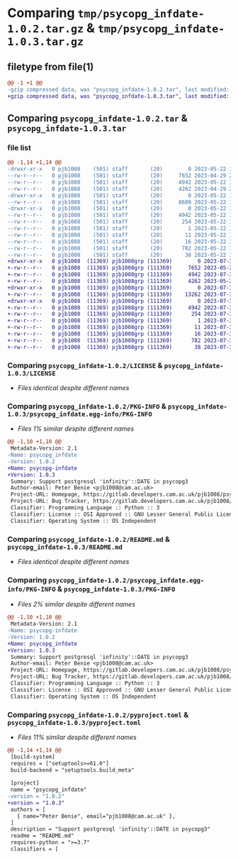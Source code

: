 # Comparing `tmp/psycopg_infdate-1.0.2.tar.gz` & `tmp/psycopg_infdate-1.0.3.tar.gz`

## filetype from file(1)

```diff
@@ -1 +1 @@
-gzip compressed data, was "psycopg_infdate-1.0.2.tar", last modified: Mon May 22 17:59:50 2023, max compression
+gzip compressed data, was "psycopg_infdate-1.0.3.tar", last modified: Sun Jul 30 22:37:29 2023, max compression
```

## Comparing `psycopg_infdate-1.0.2.tar` & `psycopg_infdate-1.0.3.tar`

### file list

```diff
@@ -1,14 +1,14 @@
-drwxr-xr-x   0 pjb1008    (501) staff       (20)        0 2023-05-22 17:59:50.142082 psycopg_infdate-1.0.2/
--rw-r--r--   0 pjb1008    (501) staff       (20)     7652 2023-04-29 22:38:10.000000 psycopg_infdate-1.0.2/LICENSE
--rw-r--r--   0 pjb1008    (501) staff       (20)     4942 2023-05-22 17:59:50.141969 psycopg_infdate-1.0.2/PKG-INFO
--rw-r--r--   0 pjb1008    (501) staff       (20)     4262 2023-04-29 22:03:05.000000 psycopg_infdate-1.0.2/README.md
-drwxr-xr-x   0 pjb1008    (501) staff       (20)        0 2023-05-22 17:59:50.140870 psycopg_infdate-1.0.2/psycopg_infdate/
--rw-r--r--   0 pjb1008    (501) staff       (20)     8689 2023-05-22 17:54:06.000000 psycopg_infdate-1.0.2/psycopg_infdate/__init__.py
-drwxr-xr-x   0 pjb1008    (501) staff       (20)        0 2023-05-22 17:59:50.141827 psycopg_infdate-1.0.2/psycopg_infdate.egg-info/
--rw-r--r--   0 pjb1008    (501) staff       (20)     4942 2023-05-22 17:59:50.000000 psycopg_infdate-1.0.2/psycopg_infdate.egg-info/PKG-INFO
--rw-r--r--   0 pjb1008    (501) staff       (20)      254 2023-05-22 17:59:50.000000 psycopg_infdate-1.0.2/psycopg_infdate.egg-info/SOURCES.txt
--rw-r--r--   0 pjb1008    (501) staff       (20)        1 2023-05-22 17:59:50.000000 psycopg_infdate-1.0.2/psycopg_infdate.egg-info/dependency_links.txt
--rw-r--r--   0 pjb1008    (501) staff       (20)       11 2023-05-22 17:59:50.000000 psycopg_infdate-1.0.2/psycopg_infdate.egg-info/requires.txt
--rw-r--r--   0 pjb1008    (501) staff       (20)       16 2023-05-22 17:59:50.000000 psycopg_infdate-1.0.2/psycopg_infdate.egg-info/top_level.txt
--rw-r--r--   0 pjb1008    (501) staff       (20)      782 2023-05-22 17:59:25.000000 psycopg_infdate-1.0.2/pyproject.toml
--rw-r--r--   0 pjb1008    (501) staff       (20)       38 2023-05-22 17:59:50.142117 psycopg_infdate-1.0.2/setup.cfg
+drwxr-xr-x   0 pjb1008  (11369) pjb1008grp (111369)        0 2023-07-30 22:37:29.283953 psycopg_infdate-1.0.3/
+-rw-r--r--   0 pjb1008  (11369) pjb1008grp (111369)     7652 2023-05-22 10:48:43.000000 psycopg_infdate-1.0.3/LICENSE
+-rw-r--r--   0 pjb1008  (11369) pjb1008grp (111369)     4942 2023-07-30 22:37:29.283953 psycopg_infdate-1.0.3/PKG-INFO
+-rw-r--r--   0 pjb1008  (11369) pjb1008grp (111369)     4262 2023-05-22 10:48:43.000000 psycopg_infdate-1.0.3/README.md
+drwxr-xr-x   0 pjb1008  (11369) pjb1008grp (111369)        0 2023-07-30 22:37:29.283953 psycopg_infdate-1.0.3/psycopg_infdate/
+-rw-r--r--   0 pjb1008  (11369) pjb1008grp (111369)    13262 2023-07-30 22:33:31.000000 psycopg_infdate-1.0.3/psycopg_infdate/__init__.py
+drwxr-xr-x   0 pjb1008  (11369) pjb1008grp (111369)        0 2023-07-30 22:37:29.283953 psycopg_infdate-1.0.3/psycopg_infdate.egg-info/
+-rw-r--r--   0 pjb1008  (11369) pjb1008grp (111369)     4942 2023-07-30 22:37:29.000000 psycopg_infdate-1.0.3/psycopg_infdate.egg-info/PKG-INFO
+-rw-r--r--   0 pjb1008  (11369) pjb1008grp (111369)      254 2023-07-30 22:37:29.000000 psycopg_infdate-1.0.3/psycopg_infdate.egg-info/SOURCES.txt
+-rw-r--r--   0 pjb1008  (11369) pjb1008grp (111369)        1 2023-07-30 22:37:29.000000 psycopg_infdate-1.0.3/psycopg_infdate.egg-info/dependency_links.txt
+-rw-r--r--   0 pjb1008  (11369) pjb1008grp (111369)       11 2023-07-30 22:37:29.000000 psycopg_infdate-1.0.3/psycopg_infdate.egg-info/requires.txt
+-rw-r--r--   0 pjb1008  (11369) pjb1008grp (111369)       16 2023-07-30 22:37:29.000000 psycopg_infdate-1.0.3/psycopg_infdate.egg-info/top_level.txt
+-rw-r--r--   0 pjb1008  (11369) pjb1008grp (111369)      782 2023-07-30 22:33:31.000000 psycopg_infdate-1.0.3/pyproject.toml
+-rw-r--r--   0 pjb1008  (11369) pjb1008grp (111369)       38 2023-07-30 22:37:29.283953 psycopg_infdate-1.0.3/setup.cfg
```

### Comparing `psycopg_infdate-1.0.2/LICENSE` & `psycopg_infdate-1.0.3/LICENSE`

 * *Files identical despite different names*

### Comparing `psycopg_infdate-1.0.2/PKG-INFO` & `psycopg_infdate-1.0.3/psycopg_infdate.egg-info/PKG-INFO`

 * *Files 1% similar despite different names*

```diff
@@ -1,10 +1,10 @@
 Metadata-Version: 2.1
-Name: psycopg_infdate
-Version: 1.0.2
+Name: psycopg-infdate
+Version: 1.0.3
 Summary: Support postgresql 'infinity'::DATE in psycopg3
 Author-email: Peter Benie <pjb1008@cam.ac.uk>
 Project-URL: Homepage, https://gitlab.developers.cam.ac.uk/pjb1008/psycopg-infdate
 Project-URL: Bug Tracker, https://gitlab.developers.cam.ac.uk/pjb1008/psycopg-infdate/-/issues
 Classifier: Programming Language :: Python :: 3
 Classifier: License :: OSI Approved :: GNU Lesser General Public License v3 (LGPLv3)
 Classifier: Operating System :: OS Independent
```

### Comparing `psycopg_infdate-1.0.2/README.md` & `psycopg_infdate-1.0.3/README.md`

 * *Files identical despite different names*

### Comparing `psycopg_infdate-1.0.2/psycopg_infdate.egg-info/PKG-INFO` & `psycopg_infdate-1.0.3/PKG-INFO`

 * *Files 2% similar despite different names*

```diff
@@ -1,10 +1,10 @@
 Metadata-Version: 2.1
-Name: psycopg-infdate
-Version: 1.0.2
+Name: psycopg_infdate
+Version: 1.0.3
 Summary: Support postgresql 'infinity'::DATE in psycopg3
 Author-email: Peter Benie <pjb1008@cam.ac.uk>
 Project-URL: Homepage, https://gitlab.developers.cam.ac.uk/pjb1008/psycopg-infdate
 Project-URL: Bug Tracker, https://gitlab.developers.cam.ac.uk/pjb1008/psycopg-infdate/-/issues
 Classifier: Programming Language :: Python :: 3
 Classifier: License :: OSI Approved :: GNU Lesser General Public License v3 (LGPLv3)
 Classifier: Operating System :: OS Independent
```

### Comparing `psycopg_infdate-1.0.2/pyproject.toml` & `psycopg_infdate-1.0.3/pyproject.toml`

 * *Files 11% similar despite different names*

```diff
@@ -1,14 +1,14 @@
 [build-system]
 requires = ["setuptools>=61.0"]
 build-backend = "setuptools.build_meta"
 
 [project]
 name = "psycopg_infdate"
-version = "1.0.2"
+version = "1.0.3"
 authors = [
   { name="Peter Benie", email="pjb1008@cam.ac.uk" },
 ]
 description = "Support postgresql 'infinity'::DATE in psycopg3"
 readme = "README.md"
 requires-python = ">=3.7"
 classifiers = [
```

